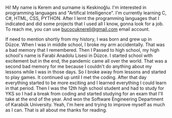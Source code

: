 Hi! My name is Kerem and surname is Keskinoğlu.
I'm interested in programming languages and "Artifical Intelligence".
I'm currently learning C, C#, HTML, CSS, PYTHON.
After I lernt the programming languages that I indicated and did some projects that I used all I know, gonna look for a job.
To reach me, you can use bucocuknereli@gmail.com email account.

If need to mention shortly from my history, I was born and grew up in Düzce. When I was in middle school, I broke my arm accidentally. That was a bad memory that I remembered. Then I Passed to high school, my high school's name is Farabi Anadolu Lisesi in Düzce. I started school with excitement but in the end, the pandemic came all over the world. That was a second bad
memory for me because I couldn't do anything about my lessons while I was in those days. So I broke away from lessons and started to play games. It continued up until I met the coding. After that day everything started to be
more exciting and I learned everything I could learn in that period. Then I was the 12th high school student and had to study for YKS so I had a break from coding and started studying for an exam that I'll take at the end of the year.
And won the Software Engineering Department of Karabük University. Yeah, I'm here and trying to improve myself as much as I can. That is all about me thanks for reading. 
